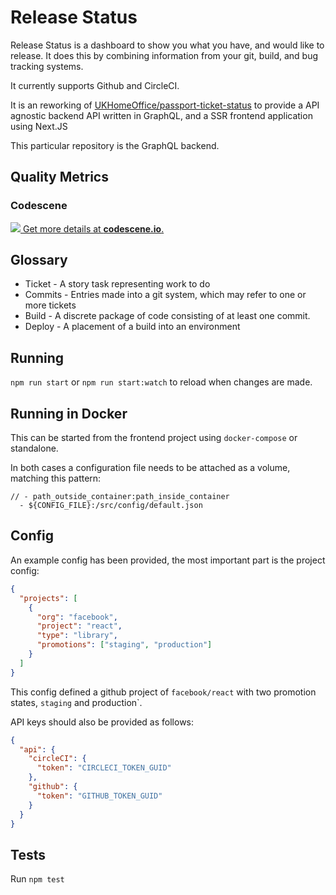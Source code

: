 # Release Status

Release Status is a dashboard to show you what you have, and would like to release. It does this by combining information from your git, build, and bug tracking systems.

It currently supports Github and CircleCI.

It is an reworking of [UKHomeOffice/passport-ticket-status](https://github.com/UKHomeOffice/passports-ticket-status) to provide a API agnostic backend API written in GraphQL, and a SSR frontend application using Next.JS

This particular repository is the GraphQL backend.

## Quality Metrics

### Codescene

[![](https://codescene.io/projects/4228/status.svg) Get more details at **codescene.io**.](https://codescene.io/projects/4228/jobs/latest-successful/results)

## Glossary

- Ticket - A story task representing work to do
- Commits - Entries made into a git system, which may refer to one or more tickets
- Build - A discrete package of code consisting of at least one commit.
- Deploy - A placement of a build into an environment

## Running

`npm run start` or `npm run start:watch` to reload when changes are made.

## Running in Docker

This can be started from the frontend project using `docker-compose` or standalone.

In both cases a configuration file needs to be attached as a volume, matching this pattern:

```
// - path_outside_container:path_inside_container
  - ${CONFIG_FILE}:/src/config/default.json
```

## Config

An example config has been provided, the most important part is the project config:

```json
{
  "projects": [
    {
      "org": "facebook",
      "project": "react",
      "type": "library",
      "promotions": ["staging", "production"]
    }
  ]
}
```

This config defined a github project of `facebook/react` with two promotion states, `staging` and production`.

API keys should also be provided as follows:

```json
{
  "api": {
    "circleCI": {
      "token": "CIRCLECI_TOKEN_GUID"
    },
    "github": {
      "token": "GITHUB_TOKEN_GUID"
    }
  }
}
```

## Tests

Run `npm test`
